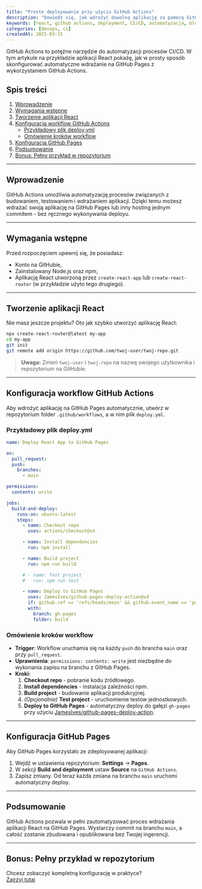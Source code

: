 ```yaml
---
title: "Proste deployowanie przy użyciu GitHub Actions"
description: "Dowiedz się, jak wdrożyć dowolną aplikację za pomocą GitHub Actions w prosty i automatyczny sposób."
keywords: [react, github actions, deployment, CI/CD, automatyzacja, blog]
categories: [devops, ci]
createdAt: 2025-03-15
---
```


GitHub Actions to potężne narzędzie do automatyzacji procesów CI/CD. W tym artykule na przykładzie aplikacji React pokażę, jak w prosty sposób skonfigurować automatyczne wdrażanie na GitHub Pages z wykorzystaniem GitHub Actions.

## Spis treści

1. [Wprowadzenie](#wprowadzenie)
2. [Wymagania wstępne](#wymagania-wstępne)
3. [Tworzenie aplikacji React](#tworzenie-aplikacji-react)
4. [Konfiguracja workflow GitHub Actions](#konfiguracja-workflow-github-actions)
   - [Przykładowy plik deploy.yml](#przykładowy-plik-deployyml)
   - [Omówienie kroków workflow](#omówienie-kroków-workflow)
5. [Konfiguracja GitHub Pages](#konfiguracja-github-pages)
6. [Podsumowanie](#podsumowanie)
7. [Bonus: Pełny przykład w repozytorium](#bonus-pełny-przykład-w-repozytorium)

---

## Wprowadzenie

GitHub Actions umożliwia automatyzację procesów związanych z budowaniem, testowaniem i wdrażaniem aplikacji. Dzięki temu możesz wdrażać swoją aplikację na GitHub Pages lub inny hosting jednym commitem - bez ręcznego wykonywania deployu.

---

## Wymagania wstępne

Przed rozpoczęciem upewnij się, że posiadasz:

- Konto na GitHubie,
- Zainstalowany Node.js oraz npm,
- Aplikację React utworzoną przez `create-react-app` lub `create-react-router` (w przykładzie użyto tego drugiego).

---

## Tworzenie aplikacji React

Nie masz jeszcze projektu? Oto jak szybko utworzyć aplikację React:

```sh
npx create-react-router@latest my-app
cd my-app
git init
git remote add origin https://github.com/twoj-user/twoj-repo.git
```

> **Uwaga:** Zmień `twoj-user` i `twoj-repo` na nazwę swojego użytkownika i repozytorium na GitHubie.

---

## Konfiguracja workflow GitHub Actions

Aby wdrożyć aplikację na GitHub Pages automatycznie, utwórz w repozytorium folder `.github/workflows`, a w nim plik `deploy.yml`.

### Przykładowy plik deploy.yml

```yaml
name: Deploy React App to GitHub Pages

on:
  pull_request:
  push:
    branches:
      - main

permissions:
  contents: write

jobs:
  build-and-deploy:
    runs-on: ubuntu-latest
    steps:
      - name: Checkout repo
        uses: actions/checkout@v4

      - name: Install dependencies
        run: npm install

      - name: Build project
        run: npm run build

      # - name: Test project
      #   run: npm run test

      - name: Deploy to GitHub Pages
        uses: JamesIves/github-pages-deploy-action@v4
        if: github.ref == 'refs/heads/main' && github.event_name == 'push'
        with:
          branch: gh-pages
          folder: build
```

### Omówienie kroków workflow

- **Trigger**: Workflow uruchamia się na każdy `push` do brancha `main` oraz przy `pull_request`.
- **Uprawnienia**: `permissions: contents: write` jest niezbędne do wykonania zapisu na branchu z GitHub Pages.
- **Kroki:**
  1. **Checkout repo** - pobranie kodu źródłowego.
  2. **Install dependencies** - instalacja zależności npm.
  3. **Build project** - budowanie aplikacji produkcyjnej.
  4. _(Opcjonalnie)_ **Test project** - uruchomienie testów jednostkowych.
  5. **Deploy to GitHub Pages** - automatyczny deploy do gałęzi `gh-pages` przy użyciu [JamesIves/github-pages-deploy-action](https://github.com/JamesIves/github-pages-deploy-action).

---

## Konfiguracja GitHub Pages

Aby GitHub Pages korzystało ze zdeployowanej aplikacji:

1. Wejdź w ustawienia repozytorium: **Settings** → **Pages**.
2. W sekcji **Build and deployment** ustaw **Source** na `GitHub Actions`.
3. Zapisz zmiany. Od teraz każda zmiana na branchu `main` uruchomi automatyczny deploy.

---

## Podsumowanie

GitHub Actions pozwala w pełni zautomatyzować proces wdrażania aplikacji React na GitHub Pages. Wystarczy commit na branchu `main`, a całość zostanie zbudowana i opublikowana bez Twojej ingerencji.

---

## Bonus: Pełny przykład w repozytorium

Chcesz zobaczyć kompletną konfigurację w praktyce?  
[Zajrzyj tutaj](https://github.com/jakubszpil/jakubszpil.github.io/blob/main/.github/workflows/deploy.yml)

